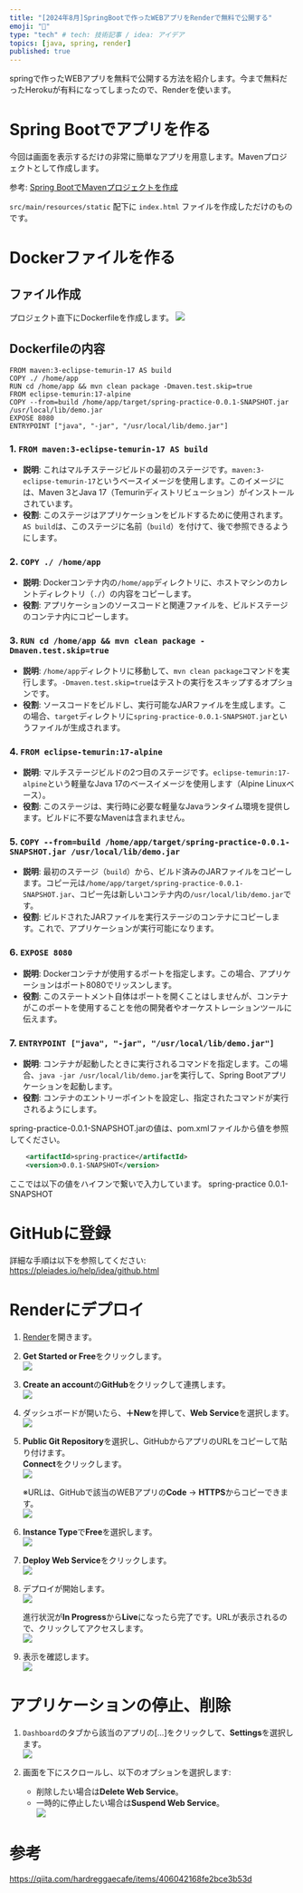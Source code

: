 ```yaml
---
title: "[2024年8月]SpringBootで作ったWEBアプリをRenderで無料で公開する"
emoji: "💭"
type: "tech" # tech: 技術記事 / idea: アイデア
topics: [java, spring, render]
published: true
---
```


springで作ったWEBアプリを無料で公開する方法を紹介します。今まで無料だったHerokuが有料になってしまったので、Renderを使います。

# Spring Bootでアプリを作る

今回は画面を表示するだけの非常に簡単なアプリを用意します。Mavenプロジェクトとして作成します。

参考: [Spring BootでMavenプロジェクトを作成](https://zenn.dev/dollaga_saiore/articles/spring_intelij_maven20240815)

`src/main/resources/static` 配下に `index.html` ファイルを作成しただけのものです。

# Dockerファイルを作る

## ファイル作成

プロジェクト直下にDockerfileを作成します。
![](https://storage.googleapis.com/zenn-user-upload/d387f1376bfa-20240815.png)

## Dockerfileの内容

```docker:Dorkerfile
FROM maven:3-eclipse-temurin-17 AS build
COPY ./ /home/app
RUN cd /home/app && mvn clean package -Dmaven.test.skip=true
FROM eclipse-temurin:17-alpine
COPY --from=build /home/app/target/spring-practice-0.0.1-SNAPSHOT.jar /usr/local/lib/demo.jar
EXPOSE 8080
ENTRYPOINT ["java", "-jar", "/usr/local/lib/demo.jar"]
```

### 1. `FROM maven:3-eclipse-temurin-17 AS build`
- **説明**: これはマルチステージビルドの最初のステージです。`maven:3-eclipse-temurin-17`というベースイメージを使用します。このイメージには、Maven 3とJava 17（Temurinディストリビューション）がインストールされています。
- **役割**: このステージはアプリケーションをビルドするために使用されます。`AS build`は、このステージに名前（`build`）を付けて、後で参照できるようにします。

### 2. `COPY ./ /home/app`
- **説明**: Dockerコンテナ内の`/home/app`ディレクトリに、ホストマシンのカレントディレクトリ（`./`）の内容をコピーします。
- **役割**: アプリケーションのソースコードと関連ファイルを、ビルドステージのコンテナ内にコピーします。

### 3. `RUN cd /home/app && mvn clean package -Dmaven.test.skip=true`
- **説明**: `/home/app`ディレクトリに移動して、`mvn clean package`コマンドを実行します。`-Dmaven.test.skip=true`はテストの実行をスキップするオプションです。
- **役割**: ソースコードをビルドし、実行可能なJARファイルを生成します。この場合、`target`ディレクトリに`spring-practice-0.0.1-SNAPSHOT.jar`というファイルが生成されます。

### 4. `FROM eclipse-temurin:17-alpine`
- **説明**: マルチステージビルドの2つ目のステージです。`eclipse-temurin:17-alpine`という軽量なJava 17のベースイメージを使用します（Alpine Linuxベース）。
- **役割**: このステージは、実行時に必要な軽量なJavaランタイム環境を提供します。ビルドに不要なMavenは含まれません。

### 5. `COPY --from=build /home/app/target/spring-practice-0.0.1-SNAPSHOT.jar /usr/local/lib/demo.jar`
- **説明**: 最初のステージ（`build`）から、ビルド済みのJARファイルをコピーします。コピー元は`/home/app/target/spring-practice-0.0.1-SNAPSHOT.jar`、コピー先は新しいコンテナ内の`/usr/local/lib/demo.jar`です。
- **役割**: ビルドされたJARファイルを実行ステージのコンテナにコピーします。これで、アプリケーションが実行可能になります。

### 6. `EXPOSE 8080`
- **説明**: Dockerコンテナが使用するポートを指定します。この場合、アプリケーションはポート8080でリッスンします。
- **役割**: このステートメント自体はポートを開くことはしませんが、コンテナがこのポートを使用することを他の開発者やオーケストレーションツールに伝えます。

### 7. `ENTRYPOINT ["java", "-jar", "/usr/local/lib/demo.jar"]`
- **説明**: コンテナが起動したときに実行されるコマンドを指定します。この場合、`java -jar /usr/local/lib/demo.jar`を実行して、Spring Bootアプリケーションを起動します。
- **役割**: コンテナのエントリーポイントを設定し、指定されたコマンドが実行されるようにします。


spring-practice-0.0.1-SNAPSHOT.jarの値は、pom.xmlファイルから値を参照してください。
```:pom.xml
	<artifactId>spring-practice</artifactId>
	<version>0.0.1-SNAPSHOT</version>
```

ここでは以下の値をハイフンで繋いで入力しています。
<artifactId>spring-practice</artifactId>
<version>0.0.1-SNAPSHOT</version>


# GitHubに登録
詳細な手順は以下を参照してください:
https://pleiades.io/help/idea/github.html


# Renderにデプロイ

1. [Render](https://render.com/)を開きます。

2. **Get Started or Free**をクリックします。  
   ![](https://storage.googleapis.com/zenn-user-upload/4a0d8341ba5f-20240814.png)

3. **Create an account**の**GitHub**をクリックして連携します。  
   ![](https://storage.googleapis.com/zenn-user-upload/95e8e2a42b17-20240814.png)

4. ダッシュボードが開いたら、**＋New**を押して、**Web Service**を選択します。  
   ![](https://storage.googleapis.com/zenn-user-upload/053243902863-20240814.png)

5. **Public Git Repository**を選択し、GitHubからアプリのURLをコピーして貼り付けます。  
   **Connect**をクリックします。  
   ![](https://storage.googleapis.com/zenn-user-upload/d32fd9dd9b37-20240814.png)

   ※URLは、GitHubで該当のWEBアプリの**Code** → **HTTPS**からコピーできます。  
   ![](https://storage.googleapis.com/zenn-user-upload/02080301ef69-20240814.png)

6. **Instance Type**で**Free**を選択します。  
   ![](https://storage.googleapis.com/zenn-user-upload/b005763341be-20240814.png)

7. **Deploy Web Service**をクリックします。  
   ![](https://storage.googleapis.com/zenn-user-upload/ef7909066270-20240814.png)

8. デプロイが開始します。  
   ![](https://storage.googleapis.com/zenn-user-upload/ba6491c3d068-20240814.png)

   進行状況が**In Progress**から**Live**になったら完了です。URLが表示されるので、クリックしてアクセスします。  
   ![](https://storage.googleapis.com/zenn-user-upload/e56caf438bf3-20240814.png)

9. 表示を確認します。  
   ![](https://storage.googleapis.com/zenn-user-upload/cf1c764a3f0c-20240814.png)

# アプリケーションの停止、削除

1. `Dashboard`のタブから該当のアプリの[…]をクリックして、**Settings**を選択します。  
   ![](https://storage.googleapis.com/zenn-user-upload/96f4a80314d9-20240815.png)

2. 画面を下にスクロールし、以下のオプションを選択します:
   - 削除したい場合は**Delete Web Service**。
   - 一時的に停止したい場合は**Suspend Web Service**。  
   ![](https://storage.googleapis.com/zenn-user-upload/c5649d712083-20240815.png)

# 参考

https://qiita.com/hardreggaecafe/items/406042168fe2bce3b53d
